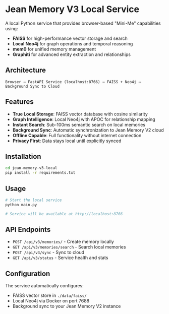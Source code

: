 # Jean Memory V3 Local Service

A local Python service that provides browser-based "Mini-Me" capabilities using:
- **FAISS** for high-performance vector storage and search
- **Local Neo4j** for graph operations and temporal reasoning
- **mem0** for unified memory management
- **Graphiti** for advanced entity extraction and relationships

## Architecture

```
Browser → FastAPI Service (localhost:8766) → FAISS + Neo4j → Background Sync to Cloud
```

## Features

- **True Local Storage**: FAISS vector database with cosine similarity
- **Graph Intelligence**: Local Neo4j with APOC for relationship mapping
- **Instant Search**: Sub-100ms semantic search on local memories
- **Background Sync**: Automatic synchronization to Jean Memory V2 cloud
- **Offline Capable**: Full functionality without internet connection
- **Privacy First**: Data stays local until explicitly synced

## Installation

```bash
cd jean-memory-v3-local
pip install -r requirements.txt
```

## Usage

```bash
# Start the local service
python main.py

# Service will be available at http://localhost:8766
```

## API Endpoints

- `POST /api/v3/memories/` - Create memory locally
- `GET /api/v3/memories/search` - Search local memories  
- `POST /api/v3/sync` - Sync to cloud
- `GET /api/v3/status` - Service health and stats

## Configuration

The service automatically configures:
- FAISS vector store in `./data/faiss/`
- Local Neo4j via Docker on port 7688
- Background sync to your Jean Memory V2 instance
